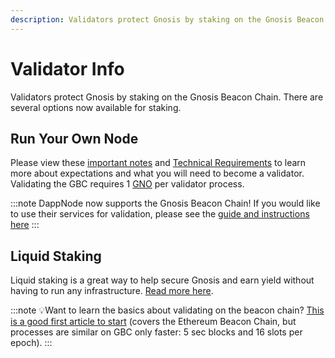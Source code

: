 ```yaml
---
description: Validators protect Gnosis by staking on the Gnosis Beacon Chain.
---
```


# Validator Info

Validators protect Gnosis by staking on the Gnosis Beacon Chain. There are several options now available for staking.

## Run Your Own Node

Please view these [important notes](/node/consensus-layer-validator#before-starting) and [Technical Requirements](/node/consensus-layer-validator#beacon-chain-node-requirements) to learn more about expectations and what you will need to become a validator. Validating the GBC requires 1 [GNO](/about/tokens/gno) per validator process.

:::note
DappNode now supports the Gnosis Beacon Chain! If you would like to use their services for validation, please see the [guide and instructions here](https://forum.dappnode.io/t/how-to-setup-a-gnosis-beacon-chain-gbc-validator-on-dappnode/1351)
:::

## Liquid Staking
Liquid staking is a great way to help secure Gnosis and earn yield without having to run any infrastructure. [Read more here](/tools/beacon-chain/liquid-staking).

:::note
:bulb:Want to learn the basics about validating on the beacon chain? [This is a good first article to start](https://medium.com/alethio/ethereum-2-a-validators-journey-through-the-beacon-chain-843f70aaab2e) (covers the Ethereum Beacon Chain, but processes are similar on GBC only faster: 5 sec blocks and 16 slots per epoch).
:::